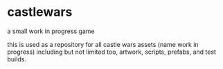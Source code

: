 # castlewars
a small work in progress game

this is used as a repository for all castle wars assets (name work in progress) including
but not limited too, artwork, scripts, prefabs, and test builds.
